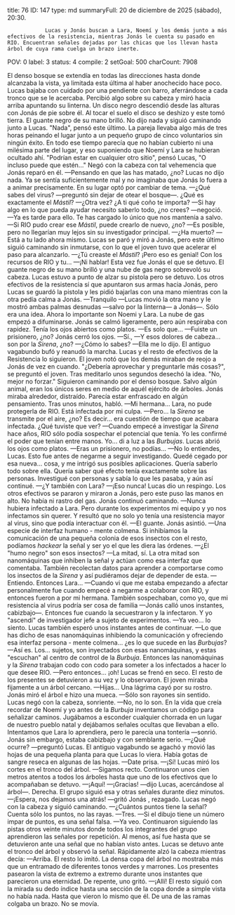title:          76
ID:             147
type:           md
summaryFull:    20 de diciembre de 2025 (sábado), 20:30.
                
                Lucas y Jonás buscan a Lara, Noemí y los demás junto a más efectivos de la resistencia, mientras Jonás le cuenta su pasado en RIO. Encuentran señales dejadas por las chicas que los llevan hasta árbol de cuya rama cuelga un brazo inerte.
POV:            0
label:          3
status:         4
compile:        2
setGoal:        500
charCount:      7908


El denso bosque se extendía en todas las direcciones hasta donde alcanzaba la vista, ya limitada esta última al haber anochecido hace poco.
Lucas bajaba con cuidado por una pendiente con barro, aferrándose a cada tronco que se le acercaba.
Percibió algo sobre su cabeza y miró hacia arriba apuntando su linterna. Un disco negro descendió desde las alturas con Jonás de pie sobre él. Al tocar el suelo el disco se deshizo y este tomó tierra. El guante negro de su mano brilló.
No dijo nada y siguió caminando junto a Lucas.
"Nada", pensó este último.
La pareja llevaba algo más de tres horas peinando el lugar junto a un pequeño grupo de cinco voluntarios sin ningún éxito.
En todo ese tiempo parecía que no habían cubierto ni una milésima parte del lugar, y eso suponiendo que Noemí y Lara se hubieran ocultado ahí.
"Podrían estar en cualquier otro sitio", pensó Lucas, "O incluso puede que estén..."
Negó con la cabeza con tal vehemencia que Jonás reparó en él.
—Pensando en que las has matado, ¿no?
Lucas no dijo nada. Ya se sentía suficientemente mal y no imaginaba que Jonás lo fuera a a animar precisamente.
En su lugar optó por cambiar de tema.
—¿Qué sabes del virus? —preguntó sin dejar de otear el bosque—. ¿Qué es exactamente el *Mástil*?
—¿Otra vez? ¿A ti qué coño te importa?
—Si hay algo en lo que pueda ayudar necesito saberlo todo, ¿no crees? —negoció.
—Ya es tarde para ello. Te has cargado lo único que nos mantenía a salvo.
—Si RIO pudo crear ese *Mástil*, puede crearlo de nuevo, ¿no?
—Es posible, pero no llegarían muy lejos sin su investigador principal.
—¿Ha muerto?
—Está a tu lado ahora mismo.
Lucas se paró y miró a Jonás, pero este último siguió caminando sin inmutarse, con lo que el joven tuvo que acelerar el paso para alcanzarlo.
—¿Tú creaste el *Mástil*? ¡Pero eso es genial! Con los recursos de RIO y tu...
—¡Ni hablar!
Esta vez fue Jonás el que se detuvo. El guante negro de su mano brilló y una nube de gas negro sobrevoló su cabeza.
Lucas estuvo a punto de alzar su pistola pero se detuvo. Los otros efectivos de la resistencia sí que apuntaron sus armas hacia Jonás, pero Lucas se guardó la pistola y les pidió bajarlas con una mano mientras con la otra pedía calma a Jonás.
—Tranquilo —Lucas movió la otra mano y le mostró ambas palmas desnudas —salvo por la linterna— a Jonás—. Sólo era una idea. Ahora lo importante son Noemi y Lara.
La nube de gas empezó a difuminarse. Jonás se calmó ligeramente, pero aún respiraba con rapidez. Tenía los ojos abiertos como platos.
—Es solo que...
—Fuiste un prisionero, ¿no?
Jonás cerró los ojos.
—Sí.,
—Y esos dolores de cabeza... son por la *Sirena*, ¿no?
—¿Cómo lo sabes?
—Ella me lo dijo.
El antiguo vagabundo bufó y reanudó la marcha. Lucas y el resto de efectivos de la Resistencia lo siguieron. El joven notó que los demás miraban de reojo a Jonás de vez en cuando.
"¿Debería aprovechar y preguntarle más cosas?", se preguntó el joven.
Tras meditarlo unos segundos desechó la idea.
"No, mejor no forzar."
Siguieron caminando por el denso bosque. Salvo algún animal, eran los únicos seres en medio de aquél ejército de árboles.
Jonás miraba alrededor, distraído. Parecía estar enfrascado en algún pensamiento.
Tras unos minutos, habló.
—Mi hermana... Lara, no pude protegerla de RIO. Está infectada por mi culpa.
—Pero... la *Sirena* se transmite por el aire, ¿no? Es decir...  era cuestión de tiempo que acabara infectada. ¿Qué tuviste que ver?
—Cuando empecé a investigar la *Sirena* hace años, RIO sólo podía sospechar el potencial que tenía. Yo les confirmé el poder que tenían entre manos. Yo... di a luz a las *Burbujas*.
Lucas abrió los ojos como platos.
—Eras un prisionero, no podías...
—No lo entiendes, Lucas. Esto fue antes de negarme a seguir investigando. Quedé cegado por esa nueva... cosa, y me intrigó sus posibles aplicaciones. Quería saberlo todo sobre ella. Quería saber qué efecto tenía exactamente sobre las personas. Investigué con personas y sabía lo que les pasaba, y aún así continué.
—¿Y también con Lara?
—¡Eso nunca!
Lucas dio un respingo. Los otros efectivos se pararon y miraron a Jonás, pero este puso las manos en alto. No había ni rastro del gas.
Jonás continuó caminando.
—Nunca hubiera infectado a Lara. Pero durante los experimentos mi equipo y yo nos infectamos sin querer. Y resultó que no solo yo tenía una resistencia mayor al virus, sino que podía interactuar con él.
—El guante.
Jonás asintió.
—Una especie de interfaz humano - mente colmena. Si inhibíamos la comunicación de una pequeña colonia de esos insectos con el resto, podíamos *hackear* la señal y ser yo el que les diera las órdenes.
—¿El "humo negro" son esos insectos?
—La mitad, sí. La otra mitad son nanomáquinas que inhiben la señal y actúan como esa interfaz que comentaba. También recolectan datos para aprender a comportarse como los insectos de la *Sirena* y así pudiéramos dejar de depender de esta.
—Entiendo. Entonces Lara...
—Cuando vi que me estaba empezando a afectar personalmente fue cuando empecé a negarme a colaborar con RIO, y entonces fueron a por mi hermana. También sospechaban, como yo, que mi resistencia al virus podría ser cosa de familia —Jonás calló unos instantes, cabizbajo—. Entonces fue cuando la secuestraron y la infectaron. Y yo "ascendí" de investigador jefe a sujeto de experimentos.
—Ya veo... lo siento.
Lucas también esperó unos instantes antes de continuar.
—Lo que has dicho de esas nanomáquinas inhibiendo la comunicación y ofreciendo esa interfaz persona - mente colmena... ¿es lo que sucede en las *Burbujas*?
—Así es. Los... sujetos, son inyectados con esas nanomáquinas, y estas "escuchan" al centro de control de la *Burbuja*. Entonces las nanomáquinas y la *Sirena* trabajan codo con codo para someter a los infectados a hacer lo que desee RIO.
—Pero entonces... ¡oh!
Lucas se frenó en seco. El resto de los presentes se detuvieron a su vez y lo observaron. El joven miraba fijamente a un árbol cercano.
—Hijas...
Una lágrima cayó por su rostro.
Jonás miró el árbol e hizo una mueca.
—Sólo son rayones sin sentido.
Lucas negó con la cabeza, sonriente.
—No, no lo son. En la vida que creía recordar de Noemí y yo antes de la *Burbuja* inventamos un código para señalizar caminos. Jugábamos a esconder cualquier chorrada en un lugar de nuestro pueblo natal y dejábamos señales ocultas que llevaban a ello. Intentamos que Lara lo aprendiera, pero le parecía una tontería —sonrió.
Jonás sin embargo, estaba cabizbajo y con semblante serio.
—¿Qué ocurre? —preguntó Lucas.
El antiguo vagabundo se agachó y movió las hojas de una pequeña planta para que Lucas lo viera.
Había gotas de sangre reseca en algunas de las hojas.
—Date prisa.
—¡Sí!
Lucas miró los cortes en el tronco del árbol.
—Sigamos recto.
Continuaron unos cien metros atentos a todos los árboles hasta que uno de los efectivos que lo acompañaban se detuvo.
—¡Aquí!
—¡Gracias! —dijo Lucas, acercándose al árbol—. Derecha.
El grupo siguió esa y otras señales durante diez minutos.
—¡Espera, nos dejamos una atrás! —gritó Jonás , rezagado.
Lucas negó con la cabeza y siguió caminando.
—¿Cuántos puntos tiene la señal? Cuenta sólo los puntos, no las rayas.
—Tres.
—Si el dibujo tiene un número impar de puntos, es una señal falsa.
—Ya veo.
Continuaron siguiendo las pistas otros veinte minutos donde todos los integrantes del grupo aprendieron las señales por repetición.
Al menos, así fue hasta que se detuvieron ante una señal que no habían visto antes.
Lucas se detuvo ante el tronco del árbol y observó la señal. Rápidamente alzó la cabeza mientras decía:
—Arriba.
El resto lo imitó. La densa copa del árbol no mostraba más que un entramado de diferentes tonos verdes y marrones. Los presentes pasearon la vista de extremo a extremo durante unos instantes que parecieron una eternidad. De repente, uno gritó.
—¡Allí!
El resto siguió con la mirada su dedo índice hasta una sección de la copa donde a simple vista no había nada. Hasta que vieron lo mismo que él.
De una de las ramas colgaba un brazo.
No se movía.